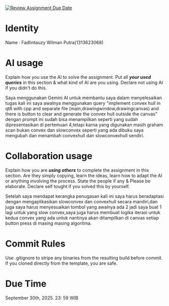 [![Review Assignment Due Date](https://classroom.github.com/assets/deadline-readme-button-22041afd0340ce965d47ae6ef1cefeee28c7c493a6346c4f15d667ab976d596c.svg)](https://classroom.github.com/a/1PRAkQnI)
# Identity
Name : Fadlintauzy Wilman Putra(1313623068)

# AI usage
Explain how you use the AI to solve the assignment. Put all ***your used queries*** in this section & what kind of AI are you using. Declare not using AI if you didn't do this.  

Saya menggunakan Gemini AI untuk membantu saya dalam menyelesaikan tugas kali ini saya awalnya menggunakan query  "implement convex hull in qt6 with cpp and separate file (main,drawingwindow,drawingcanvas) and there is button to clear and generate the convex hull outside the canvas" dengan prompt ini sudah bisa menampilkan seperti yang sudah dipresentasikan di pertemuan 4,tetapi karna yang digunakan masih graham scan bukan convex dan slowconvex seperti yang ada dibuku saya mengubah dan menambah convexhull dan slowconvexhull sendiri.

# Collaboration usage
Explain how you are ***using others*** to complete the assignment in this section. Are they simply copying, learn the ideas, learn how to adapt the AI or anything involving the process. State the people if any & Please be elaborate. Declare self tought if you solved this by yourself. 

Setelah saya mendapat kerangka penugasan kali ini saya harus beradaptasi dengan mengaplikasikan slowconvex dan convexhull secara mandiri,dan juga saya harus menyesuaikan tombol yang awalnya ada 2 jadi saya buat 1 lagi untuk yang slow convex,saya juga harus membuat logika iterasi untuk kedua convex yang ada untuk nantinya akan ditampilkan di canvas setiap button press di masing masing algoritma.

# Commit Rules
Use .gitignore to stripe any binaries from the resulting build before commit.  If you cloned directly from the template, you are safe. 

# Due Time
September 30th, 2025. 23: 59 WIB
